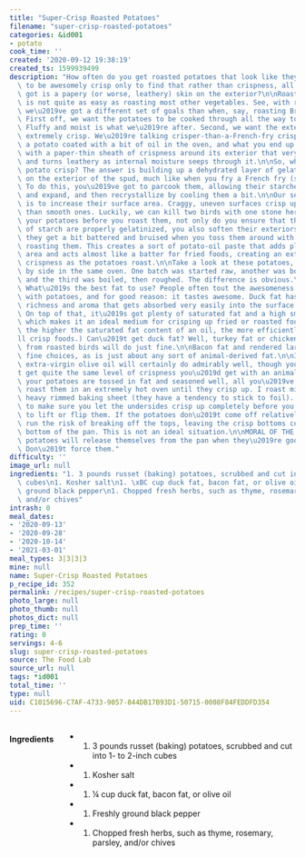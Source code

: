 ```yaml
---
title: "Super-Crisp Roasted Potatoes"
filename: "super-crisp-roasted-potatoes"
categories: &id001
- potato
cook_time: ''
created: '2020-09-12 19:38:19'
created_ts: 1599939499
description: "How often do you get roasted potatoes that look like they\u2019re going\
  \ to be awesomely crisp only to find that rather than crispness, all you\u2019ve\
  \ got is a papery (or worse, leathery) skin on the exterior?\n\nRoasting potatoes\
  \ is not quite as easy as roasting most other vegetables. See, with roast potatoes,\
  \ we\u2019ve got a different set of goals than when, say, roasting Brussels sprouts.\
  \ First off, we want the potatoes to be cooked through all the way to the center.\
  \ Fluffy and moist is what we\u2019re after. Second, we want the exterior to be\
  \ extremely crisp. We\u2019re talking crisper-than-a-French-fry crisp. Simply toss\
  \ a potato coated with a bit of oil in the oven, and what you end up with is a potato\
  \ with a paper-thin sheath of crispness around its exterior that very rapidly softens\
  \ and turns leathery as internal moisture seeps through it.\n\nSo, what makes a\
  \ potato crisp? The answer is building up a dehydrated layer of gelatinized starch\
  \ on the exterior of the spud, much like when you fry a French fry (s e e here).\
  \ To do this, you\u2019ve got to parcook them, allowing their starches to soften\
  \ and expand, and then recrystallize by cooling them a bit.\n\nOur secondary goal\
  \ is to increase their surface area. Craggy, uneven surfaces crisp up a lot better\
  \ than smooth ones. Luckily, we can kill two birds with one stone here. By boiling\
  \ your potatoes before you roast them, not only do you ensure that their outer layers\
  \ of starch are properly gelatinized, you also soften their exteriors enough that\
  \ they get a bit battered and bruised when you toss them around with oil before\
  \ roasting them. This creates a sort of potato-oil paste that adds plenty of surface\
  \ area and acts almost like a batter for fried foods, creating an extra layer of\
  \ crispness as the potatoes roast.\n\nTake a look at these potatoes, roasted side\
  \ by side in the same oven. One batch was started raw, another was boiled first,\
  \ and the third was boiled, then roughed. The difference is obvious.\n\nNext question:\
  \ What\u2019s the best fat to use? People often tout the awesomeness of duck fat\
  \ with potatoes, and for good reason: it tastes awesome. Duck fat has a distinct\
  \ richness and aroma that gets absorbed very easily into the surface of a spud.\
  \ On top of that, it\u2019s got plenty of saturated fat and a high smoke point,\
  \ which makes it an ideal medium for crisping up fried or roasted foods. (In general,\
  \ the higher the saturated fat content of an oil, the more efficiently it\u2019\
  ll crisp foods.) Can\u2019t get duck fat? Well, turkey fat or chicken fat collected\
  \ from roasted birds will do just fine.\n\nBacon fat and rendered lard are also\
  \ fine choices, as is just about any sort of animal-derived fat.\n\nIf you must,\
  \ extra-virgin olive oil will certainly do admirably well, though you won\u2019\
  t get quite the same level of crispness you\u2019d get with an animal fat.\n\nOnce\
  \ your potatoes are tossed in fat and seasoned well, all you\u2019ve got to do is\
  \ roast them in an extremely hot oven until they crisp up. I roast mine on an unlined\
  \ heavy rimmed baking sheet (they have a tendency to stick to foil). The key is\
  \ to make sure you let the undersides crisp up completely before you even attempt\
  \ to lift or flip them. If the potatoes don\u2019t come off relatively easily, you\
  \ run the risk of breaking off the tops, leaving the crisp bottoms cemented to the\
  \ bottom of the pan. This is not an ideal situation.\n\nMORAL OF THE STORY: Your\
  \ potatoes will release themselves from the pan when they\u2019re good and ready.\
  \ Don\u2019t force them."
difficulty: ''
image_url: null
ingredients: "1. 3 pounds russet (baking) potatoes, scrubbed and cut into 1- to 2-inch\
  \ cubes\n1. Kosher salt\n1. \xBC cup duck fat, bacon fat, or olive oil\n1. Freshly\
  \ ground black pepper\n1. Chopped fresh herbs, such as thyme, rosemary, parsley,\
  \ and/or chives"
intrash: 0
meal_dates:
- '2020-09-13'
- '2020-09-28'
- '2020-10-14'
- '2021-03-01'
meal_types: 3|3|3|3
mine: null
name: Super-Crisp Roasted Potatoes
p_recipe_id: 352
permalink: /recipes/super-crisp-roasted-potatoes
photo_large: null
photo_thumb: null
photos_dict: null
prep_time: ''
rating: 0
servings: 4-6
slug: super-crisp-roasted-potatoes
source: The Food Lab
source_url: null
tags: *id001
total_time: ''
type: null
uid: C1015696-C7AF-4733-9057-844DB17B93D1-50715-0008F84FEDDFD354
---
```

<div class="large-8 medium-7 columns" id="writeup">	</div><!-- #writeup -->
</div><!-- #row-one -->
<div class="row" id="row-two">	<div class="medium-4 small-5 columns" id="ingredients"><h4>Ingredients</h4><div class="box box-ingredients content"><ul>
<li>
<ol>
<li>3 pounds russet (baking) potatoes, scrubbed and cut into 1- to 2-inch cubes</li>
</ol>
</li>
<li>
<ol>
<li>Kosher salt</li>
</ol>
</li>
<li>
<ol>
<li>¼ cup duck fat, bacon fat, or olive oil</li>
</ol>
</li>
<li>
<ol>
<li>Freshly ground black pepper</li>
</ol>
</li>
<li>
<ol>
<li>Chopped fresh herbs, such as thyme, rosemary, parsley, and/or chives</li>
</ol>
</li>
</ul>
</div>	</div>	<div class="medium-6 small-7 columns" id="directions">	</div>
